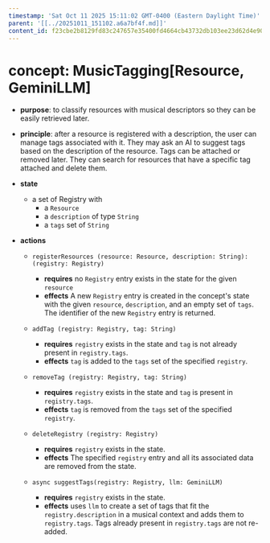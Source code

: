 ```yaml
---
timestamp: 'Sat Oct 11 2025 15:11:02 GMT-0400 (Eastern Daylight Time)'
parent: '[[../20251011_151102.a6a7bf4f.md]]'
content_id: f23cbe2b8129fd83c247657e35400fd4664cb43732db103ee23d62d4e900eb5e
---
```


# concept: MusicTagging\[Resource, GeminiLLM]

* **purpose**: to classify resources with musical descriptors so they can be easily retrieved later.

* **principle**: after a resource is registered with a description, the user can manage tags associated with it. They may ask an AI to suggest tags based on the description of the resource. Tags can be attached or removed later. They can search for resources that have a specific tag attached and delete them.

* **state**
  * a set of Registry with
    * a `Resource`
    * a `description` of type `String`
    * a `tags` set of `String`

* **actions**
  * `registerResources (resource: Resource, description: String): (registry: Registry)`
    * **requires** no `Registry` entry exists in the state for the given `resource`
    * **effects** A new `Registry` entry is created in the concept's state with the given `resource`, `description`, and an empty set of `tags`. The identifier of the new `Registry` entry is returned.

  * `addTag (registry: Registry, tag: String)`
    * **requires** `registry` exists in the state and `tag` is not already present in `registry.tags`.
    * **effects** `tag` is added to the `tags` set of the specified `registry`.

  * `removeTag (registry: Registry, tag: String)`
    * **requires** `registry` exists in the state and `tag` is present in `registry.tags`.
    * **effects** `tag` is removed from the `tags` set of the specified `registry`.

  * `deleteRegistry (registry: Registry)`
    * **requires** `registry` exists in the state.
    * **effects** The specified `registry` entry and all its associated data are removed from the state.

  * `async suggestTags(registry: Registry, llm: GeminiLLM)`
    * **requires** `registry` exists in the state.
    * **effects** uses `llm` to create a set of tags that fit the `registry.description` in a musical context and adds them to `registry.tags`. Tags already present in `registry.tags` are not re-added.
